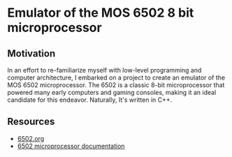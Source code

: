 # Emulator of the MOS 6502 8 bit microprocessor

## Motivation

In an effort to re-familiarize myself with low-level programming and computer architecture, I embarked on a project to create an emulator of the MOS 6502 microprocessor. The 6502 is a classic 8-bit microprocessor that powered many early computers and gaming consoles, making it an ideal candidate for this endeavor. Naturally, It's written in C++.

## Resources

- [6502.org](http://www.6502.org/)
- [6502 microprocessor documentation](http://www.6502.org/users/obelisk/)

